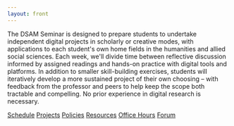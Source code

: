 ```yaml
---
layout: front
---
```


<p id="description">
The DSAM Seminar is designed to prepare students to undertake independent digital projects in scholarly or creative modes, with applications to each student's own home fields in the humanities and allied social sciences. Each week, we'll divide time between reflective discussion informed by assigned readings and hands-on practice with digital tools and platforms. In addition to smaller skill-building exercises, students will iteratively develop a more sustained project of their own choosing – with feedback from the professor and peers to help keep the scope both tractable and compelling. No prior experience in digital research is necessary.
</p>

<nav id="front-nav" class="nav nav-pills center-pills my-3">
    <a class="flex-lg-fill text-lg-center btn btn-outline-secondary nav-item nav-link" role="navigation" href="schedule" title="lesson plans and homeworks">Schedule</a>
    <a class="flex-lg-fill text-lg-center btn btn-outline-secondary nav-item nav-link" role="navigation" href="projects" title="major assignments for the course">Projects</a>
    <a class="flex-lg-fill text-lg-center btn btn-outline-secondary nav-item nav-link" role="navigation" href="policies" title="useful links">Policies</a>
    <a class="flex-lg-fill text-lg-center btn btn-outline-secondary nav-item nav-link" role="navigation" href="resources" title="useful links">Resources</a>
    <a class="flex-lg-fill text-lg-center btn btn-outline-secondary nav-item nav-link" role="navigation" href="office" title="one-on-one is most hands-on">Office Hours</a>
    <!-- <a class="flex-lg-fill text-lg-center btn btn-outline-secondary nav-item nav-link" role="navigation" href="uploads" title="files and handouts">Uploads</a> -->
    <a class="flex-lg-fill text-lg-center btn btn-outline-secondary nav-item nav-link" role="navigation" href="{{site.repo_url}}/discussions" title="discuss readings, post responses">Forum</a>
</nav>
